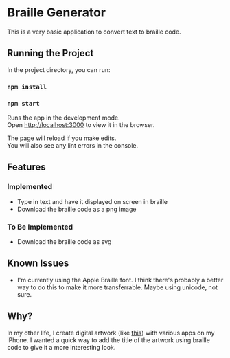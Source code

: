 # Braille Generator

This is a very basic application to convert text to braille code.

## Running the Project

In the project directory, you can run:

### `npm install`

### `npm start`

Runs the app in the development mode.<br>
Open [http://localhost:3000](http://localhost:3000) to view it in the browser.

The page will reload if you make edits.<br>
You will also see any lint errors in the console.

## Features

### Implemented

- Type in text and have it displayed on screen in braille
- Download the braille code as a png image

### To Be Implemented

- Download the braille code as svg

## Known Issues

- I'm currently using the Apple Braille font. I think there's probably a better way to do this to make it more transferrable. Maybe using unicode, not sure.

## Why?

In my other life, I create digital artwork (like [this](https://www.instagram.com/p/Brne-SzBkHq/)) with various apps on my iPhone. I wanted a quick way to add the title of the artwork using braille code to give it a more interesting look.
